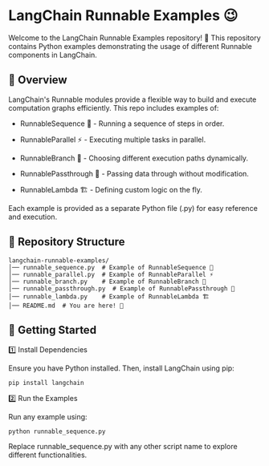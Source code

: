 # LangChain Runnable Examples 😉

Welcome to the LangChain Runnable Examples repository! 🚀 This repository contains Python examples demonstrating the usage of different Runnable components in LangChain.

## 📌 Overview

LangChain's Runnable modules provide a flexible way to build and execute computation graphs efficiently. This repo includes examples of:

- RunnableSequence 🔄 - Running a sequence of steps in order.

- RunnableParallel ⚡ - Executing multiple tasks in parallel.

- RunnableBranch 🌿 - Choosing different execution paths dynamically.

- RunnablePassthrough 🔁 - Passing data through without modification.

- RunnableLambda 🏗️ - Defining custom logic on the fly.

Each example is provided as a separate Python file (.py) for easy reference and execution.

## 📂 Repository Structure

```
langchain-runnable-examples/
│── runnable_sequence.py  # Example of RunnableSequence 🔄
│── runnable_parallel.py  # Example of RunnableParallel ⚡
│── runnable_branch.py    # Example of RunnableBranch 🌿
│── runnable_passthrough.py  # Example of RunnablePassthrough 🔁
│── runnable_lambda.py    # Example of RunnableLambda 🏗️
│── README.md  # You are here! 📖
```

## 🚀 Getting Started

1️⃣ Install Dependencies

Ensure you have Python installed. Then, install LangChain using pip:

```pip install langchain```

2️⃣ Run the Examples

Run any example using:

```python runnable_sequence.py```

Replace runnable_sequence.py with any other script name to explore different functionalities.


